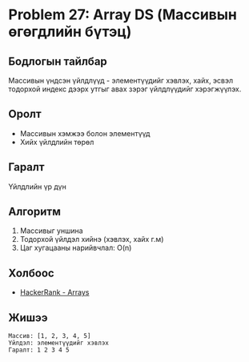 # Problem 27: Array DS (Массивын өгөгдлийн бүтэц)

## Бодлогын тайлбар

Массивын үндсэн үйлдлүүд - элементүүдийг хэвлэх, хайх, эсвэл тодорхой индекс дээрх утгыг авах зэрэг үйлдлүүдийг хэрэгжүүлэх.

## Оролт

- Массивын хэмжээ болон элементүүд
- Хийх үйлдлийн төрөл

## Гаралт

Үйлдлийн үр дүн

## Алгоритм

1. Массивыг уншина
2. Тодорхой үйлдэл хийнэ (хэвлэх, хайх г.м)
3. Цаг хугацааны нарийвчлал: O(n)

## Холбоос

- [HackerRank - Arrays](https://www.hackerrank.com/domains/data-structures/arrays)

## Жишээ

```
Массив: [1, 2, 3, 4, 5]
Үйлдэл: элементүүдийг хэвлэх
Гаралт: 1 2 3 4 5
```
